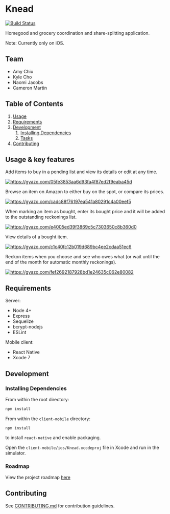 # Knead

[![Build Status](https://travis-ci.org/varanosaurus/varanosaurus.svg)](https://travis-ci.org/varanosaurus/varanosaurus)

Homegood and grocery coordination and share-splitting application. 

Note: Currently only on iOS.

## Team

- Amy Chiu
- Kyle Cho
- Naomi Jacobs
- Cameron Martin

## Table of Contents

1. [Usage](#Usage)
1. [Requirements](#requirements)
1. [Development](#development)
    1. [Installing Dependencies](#installing-dependencies)
    1. [Tasks](#tasks)
1. [Contributing](#contributing)

## Usage & key features

Add items to buy in a pending list and view its details or edit at any time.

<a href="https://gyazo.com/05fe3853aa6d93fa4f87ed2f9eaba45d"><img src="https://i.gyazo.com/05fe3853aa6d93fa4f87ed2f9eaba45d.gif" alt="https://gyazo.com/05fe3853aa6d93fa4f87ed2f9eaba45d"/></a>

Browse an item on Amazon to either buy on the spot, or compare its prices.

<a href="https://gyazo.com/cadc88f76197ea541a80291c4a00eef5"><img src="https://i.gyazo.com/cadc88f76197ea541a80291c4a00eef5.gif" alt="https://gyazo.com/cadc88f76197ea541a80291c4a00eef5"/></a>

When marking an item as bought, enter its bought price and it will be added to the outstanding reckonings list.

<a href="https://gyazo.com/e4005ed39f3869c5c7303650c8b360d0"><img src="https://i.gyazo.com/e4005ed39f3869c5c7303650c8b360d0.gif" alt="https://gyazo.com/e4005ed39f3869c5c7303650c8b360d0"/></a>

View details of a bought item.

<a href="https://gyazo.com/c1c40fc12b019d689bc4ee2cdaa51ec6"><img src="https://i.gyazo.com/c1c40fc12b019d689bc4ee2cdaa51ec6.gif" alt="https://gyazo.com/c1c40fc12b019d689bc4ee2cdaa51ec6"/></a>

Reckon items when you choose and see who owes what (or wait until the end of the month for automatic monthly reckonings).

<a href="https://gyazo.com/fef2692187928bd1e24635c062e80082"><img src="https://i.gyazo.com/fef2692187928bd1e24635c062e80082.gif" alt="https://gyazo.com/fef2692187928bd1e24635c062e80082"/></a>


## Requirements

Server:
- Node 4+
- Express
- Sequelize
- bcrypt-nodejs
- ESLint

Mobile client:
- React Native
- Xcode 7


## Development

### Installing Dependencies

From within the root directory:

```sh
npm install
```

From within the `client-mobile` directory:
```
npm install
```
to install `react-native` and enable packaging.

Open the `client-mobile/ios/Knead.xcodeproj` file in Xcode and run in the simulator.

### Roadmap

View the project roadmap [here](LINK_TO_PROJECT_ISSUES)


## Contributing

See [CONTRIBUTING.md](CONTRIBUTING.md) for contribution guidelines.
